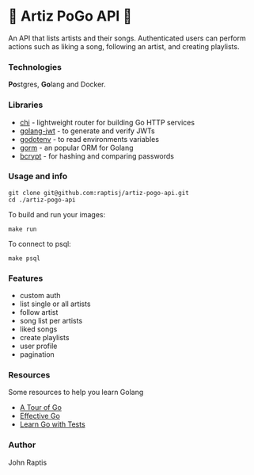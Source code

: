 # 🎹 Artiz PoGo API 🥁

An API that lists artists and their songs. Authenticated users can perform actions such as liking a song, following an artist, and creating playlists.

### Technologies
**Po**stgres, **Go**lang and Docker.

### Libraries
- [chi](https://github.com/go-chi/chi/tree/master) - lightweight router for building Go HTTP services
- [golang-jwt](https://github.com/golang-jwt/jwt?tab=readme-ov-file) - to generate and verify JWTs
- [godotenv](https://github.com/joho/godotenv) - to read environments variables
- [gorm](https://github.com/go-gorm/gorm) - an popular ORM for Golang
- [bcrypt](https://pkg.go.dev/golang.org/x/crypto/bcrypt) - for hashing and comparing passwords


### Usage and info

```
git clone git@github.com:raptisj/artiz-pogo-api.git
cd ./artiz-pogo-api
```

To build and run your images: 
```
make run
```

To connect to psql: 
```
make psql
```



### Features

- custom auth
- list single or all artists
- follow artist
- song list per artists
- liked songs
- create playlists
- user profile
- pagination

### Resources
Some resources to help you learn Golang
- [A Tour of Go](https://go.dev/tour/basics/1)
- [Effective Go](https://go.dev/doc/effective_go)
- [Learn Go with Tests](https://quii.gitbook.io/learn-go-with-tests)

### Author
John Raptis
